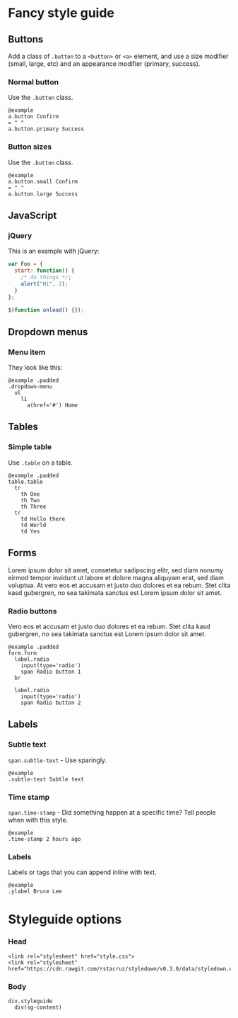 Fancy style guide
=================

Buttons
-------

Add a class of `.button` to a `<button>` or `<a>` element, and use a size 
modifier (small, large, etc) and an appearance modifier (primary, success).

### Normal button

Use the `.button` class.

    @example
    a.button Confirm
    = " "
    a.button.primary Success

### Button sizes

Use the `.button` class.

    @example
    a.button.small Confirm
    = " "
    a.button.large Success

JavaScript
----------

### jQuery

This is an example with jQuery:

``` javascript
var Foo = {
  start: function() {
    /* do things */;
    alert("Hi", 2);
  }
};

$(function onload() {});

```

Dropdown menus
--------------

### Menu item

They look like this:

    @example .padded
    .dropdown-menu
      ul
        li
          a(href='#') Home

Tables
------

### Simple table

Use `.table` on a table.

    @example .padded
    table.table
      tr
        th One
        th Two
        th Three
      tr
        td Hello there
        td World
        td Yes

Forms
-----

Lorem ipsum dolor sit amet, consetetur sadipscing elitr, sed diam nonumy eirmod
tempor invidunt ut labore et dolore magna aliquyam erat, sed diam voluptua. At
vero eos et accusam et justo duo dolores et ea rebum. Stet clita kasd gubergren,
no sea takimata sanctus est Lorem ipsum dolor sit amet.

### Radio buttons

Vero eos et accusam et justo duo dolores et ea rebum. Stet clita kasd gubergren,
no sea takimata sanctus est Lorem ipsum dolor sit amet.


    @example .padded
    form.form
      label.radio
        input(type='radio')
        span Radio button 1
      br

      label.radio
        input(type='radio')
        span Radio button 2

Labels
------

### Subtle text
`span.subtle-text` - Use sparingly.

    @example
    .subtle-text Subtle text

### Time stamp
`span.time-stamp` - Did something happen at a specific time? Tell people when 
with this style.

    @example
    .time-stamp 2 hours ago

### Labels
Labels or tags that you can append inline with text.

    @example
    .ylabel Bruce Lee

# Styleguide options

### Head
    <link rel="stylesheet" href="style.css">
    <link rel="stylesheet" href="https://cdn.rawgit.com/rstacruz/styledown/v0.3.0/data/styledown.css">

### Body
    div.styleguide
      div(sg-content)
